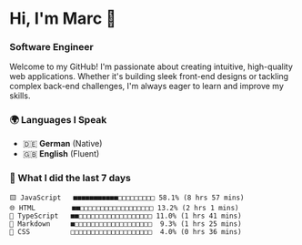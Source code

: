# Hi, I'm Marc 👋 
### Software Engineer

Welcome to my GitHub! I'm passionate about creating intuitive, high-quality web applications. Whether it's building sleek front-end designs or tackling complex back-end challenges, I'm always eager to learn and improve my skills.  

### 🌍 Languages I Speak  
- 🇩🇪 **German** (Native)  
- 🇬🇧 **English** (Fluent)

### 🤯 What I did the last 7 days

```
🟨 JavaScript   ■■■■■■■■■■■□□□□□□□□□ 58.1% (8 hrs 57 mins)
🌐 HTML         ■■□□□□□□□□□□□□□□□□□□ 13.2% (2 hrs 1 mins)
🔷 TypeScript   ■■□□□□□□□□□□□□□□□□□□ 11.0% (1 hrs 41 mins)
📝 Markdown     ■□□□□□□□□□□□□□□□□□□□  9.3% (1 hrs 25 mins)
🎨 CSS          □□□□□□□□□□□□□□□□□□□□  4.0% (0 hrs 36 mins)
```